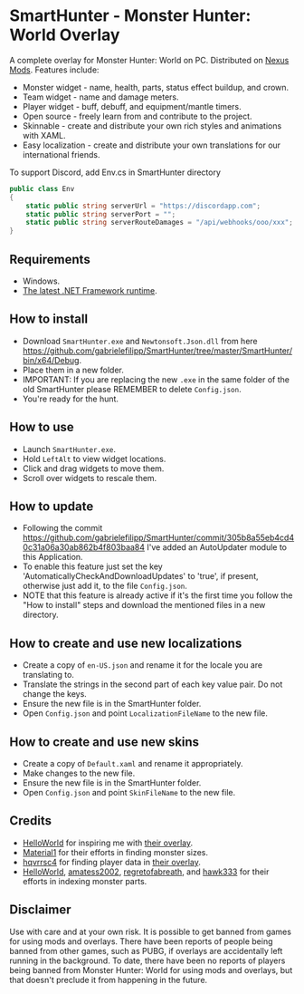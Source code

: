 # SmartHunter - Monster Hunter: World Overlay

A complete overlay for Monster Hunter: World on PC. Distributed on [Nexus Mods](https://www.nexusmods.com/monsterhunterworld/mods/793). Features include:

- Monster widget - name, health, parts, status effect buildup, and crown.
- Team widget - name and damage meters.
- Player widget - buff, debuff, and equipment/mantle timers.
- Open source - freely learn from and contribute to the project.
- Skinnable - create and distribute your own rich styles and animations with XAML.
- Easy localization - create and distribute your own translations for our international friends.

To support Discord, add Env.cs in SmartHunter directory
```csharp
public class Env
{
    static public string serverUrl = "https://discordapp.com";
    static public string serverPort = "";
    static public string serverRouteDamages = "/api/webhooks/ooo/xxx";
}
```

## Requirements

- Windows.
- [The latest .NET Framework runtime](https://dotnet.microsoft.com/download/dotnet-framework-runtime).

## How to install

- Download `SmartHunter.exe` and `Newtonsoft.Json.dll` from here https://github.com/gabrielefilipp/SmartHunter/tree/master/SmartHunter/bin/x64/Debug.
- Place them in a new folder.
- IMPORTANT: If you are replacing the new `.exe` in the same folder of the old SmartHunter please REMEMBER to delete `Config.json`.
- You're ready for the hunt.

## How to use

- Launch `SmartHunter.exe`.
- Hold `LeftAlt` to view widget locations.
- Click and drag widgets to move them.
- Scroll over widgets to rescale them.

## How to update

- Following the commit https://github.com/gabrielefilipp/SmartHunter/commit/305b8a55eb4cd40c31a06a30ab862b4f803baa84 I've added an AutoUpdater module to this Application.
- To enable this feature just set the key 'AutomaticallyCheckAndDownloadUpdates' to 'true', if present, otherwise just add it, to the file `Config.json`.
- NOTE that this feature is already active if it's the first time you follow the "How to install" steps and download the mentioned files in a new directory.

## How to create and use new localizations

- Create a copy of `en-US.json` and rename it for the locale you are translating to.
- Translate the strings in the second part of each key value pair. Do not change the keys.
- Ensure the new file is in the SmartHunter folder.
- Open `Config.json` and point `LocalizationFileName` to the new file.

## How to create and use new skins

- Create a copy of `Default.xaml` and rename it appropriately.
- Make changes to the new file.
- Ensure the new file is in the SmartHunter folder.
- Open `Config.json` and point `SkinFileName` to the new file.

## Credits

- [HelloWorld](https://www.nexusmods.com/monsterhunterworld/users/58674841) for inspiring me with [their overlay](https://www.nexusmods.com/monsterhunterworld/mods/142).
- [Material1](https://www.nexusmods.com/monsterhunterworld/users/61777036) for their efforts in finding monster sizes.
- [hqvrrsc4](https://www.nexusmods.com/monsterhunterworld/users/7950104) for finding player data in [their overlay](https://www.nexusmods.com/monsterhunterworld/mods/88).
- [HelloWorld](https://www.nexusmods.com/monsterhunterworld/users/58674841), [amatess2002](https://www.nexusmods.com/users/59866791), [regretofabreath](https://www.nexusmods.com/monsterhunterworld/users/57977516), and [hawk333](https://www.nexusmods.com/monsterhunterworld/users/1939230) for their efforts in indexing monster parts.

## Disclaimer

Use with care and at your own risk. It is possible to get banned from games for using mods and overlays. There have been reports of people being banned from other games, such as PUBG, if overlays are accidentally left running in the background. To date, there have been no reports of players being banned from Monster Hunter: World for using mods and overlays, but that doesn't preclude it from happening in the future.
